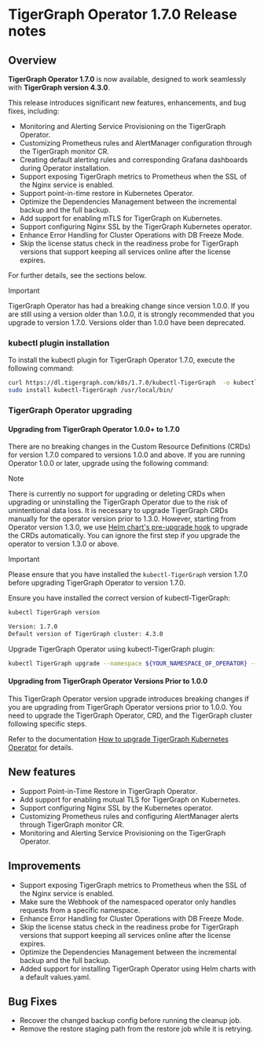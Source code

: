 # TigerGraph Operator 1.7.0 Release notes

## Overview

**TigerGraph Operator 1.7.0** is now available, designed to work seamlessly with **TigerGraph version 4.3.0**.

This release introduces significant new features, enhancements, and bug fixes, including:

- Monitoring and Alerting Service Provisioning on the TigerGraph Operator.
- Customizing Prometheus rules and AlertManager configuration through the TigerGraph monitor CR.
- Creating default alerting rules and corresponding Grafana dashboards during Operator installation.
- Support exposing TigerGraph metrics to Prometheus when the SSL of the Nginx service is enabled.
- Support point-in-time restore in Kubernetes Operator.
- Optimize the Dependencies Management between the incremental backup and the full backup.
- Add support for enabling mTLS for TigerGraph on Kubernetes.
- Support configuring Nginx SSL by the TigerGraph Kubernetes operator.
- Enhance Error Handling for Cluster Operations with DB Freeze Mode.
- Skip the license status check in the readiness probe for TigerGraph versions that support keeping all services online after the license expires.

For further details, see the sections below.

> [!IMPORTANT]
> TigerGraph Operator has had a breaking change since version 1.0.0. If you are still using a version older than 1.0.0, it is strongly recommended that you upgrade to version 1.7.0. Versions older than 1.0.0 have been deprecated.

### kubectl plugin installation

To install the kubectl plugin for TigerGraph Operator 1.7.0, execute the following command:

```bash
curl https://dl.tigergraph.com/k8s/1.7.0/kubectl-TigerGraph  -o kubectl-TigerGraph
sudo install kubectl-TigerGraph /usr/local/bin/
```

### TigerGraph Operator upgrading

#### Upgrading from TigerGraph Operator 1.0.0+ to 1.7.0

There are no breaking changes in the Custom Resource Definitions (CRDs) for version 1.7.0 compared to versions 1.0.0 and above. If you are running Operator 1.0.0 or later, upgrade using the following command:

> [!NOTE]
> There is currently no support for upgrading or deleting CRDs when upgrading or uninstalling the TigerGraph Operator due to the risk of unintentional data loss. It is necessary to upgrade TigerGraph CRDs manually for the operator version prior to 1.3.0. However, starting from Operator version 1.3.0, we use [Helm chart's pre-upgrade hook](https://helm.sh/docs/topics/charts_hooks/) to upgrade the CRDs automatically. You can ignore the first step if you upgrade the operator to version 1.3.0 or above.

> [!IMPORTANT]
> Please ensure that you have installed the `kubectl-TigerGraph` version 1.7.0 before upgrading TigerGraph Operator to version 1.7.0.

Ensure you have installed the correct version of kubectl-TigerGraph:

```bash
kubectl TigerGraph version

Version: 1.7.0
Default version of TigerGraph cluster: 4.3.0
```

Upgrade TigerGraph Operator using kubectl-TigerGraph plugin:

```bash
kubectl TigerGraph upgrade --namespace ${YOUR_NAMESPACE_OF_OPERATOR} --operator-version 1.7.0
```

#### Upgrading from TigerGraph Operator Versions Prior to 1.0.0

This TigerGraph Operator version upgrade introduces breaking changes if you are upgrading from TigerGraph Operator versions prior to 1.0.0. You need to upgrade the TigerGraph Operator, CRD, and the TigerGraph cluster following specific steps.

Refer to the documentation [How to upgrade TigerGraph Kubernetes Operator](../04-manage/operator-upgrade.md) for details.

## New features

- Support Point-in-Time Restore in TigerGraph Operator.
- Add support for enabling mutual TLS for TigerGraph on Kubernetes.
- Support configuring Nginx SSL by the Kubernetes operator.
- Customizing Prometheus rules and configuring AlertManager alerts through TigerGraph monitor CR.
- Monitoring and Alerting Service Provisioning on the TigerGraph Operator.

## Improvements

- Support exposing TigerGraph metrics to Prometheus when the SSL of the Nginx service is enabled.
- Make sure the Webhook of the namespaced operator only handles requests from a specific namespace.
- Enhance Error Handling for Cluster Operations with DB Freeze Mode.
- Skip the license status check in the readiness probe for TigerGraph versions that support keeping all services online after the license expires.
- Optimize the Dependencies Management between the incremental backup and the full backup.
- Added support for installing TigerGraph Operator using Helm charts with a default values.yaml.

## Bug Fixes

- Recover the changed backup config before running the cleanup job.
- Remove the restore staging path from the restore job while it is retrying.
